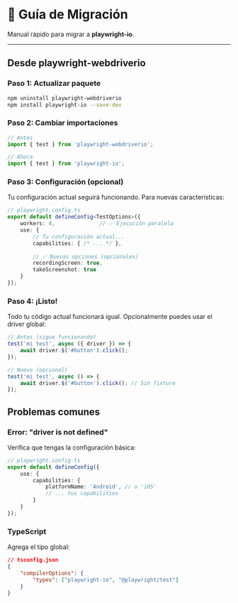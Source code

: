 # 🔄 Guía de Migración

Manual rápido para migrar a **playwright-io**.

---

## **Desde playwright-webdriverio**

### Paso 1: Actualizar paquete
```bash
npm uninstall playwright-webdriverio
npm install playwright-io --save-dev
```

### Paso 2: Cambiar importaciones
```typescript
// Antes
import { test } from 'playwright-webdriverio';

// Ahora
import { test } from 'playwright-io';
```

### Paso 3: Configuración (opcional)
Tu configuración actual seguirá funcionando. Para nuevas características:

```typescript
// playwright.config.ts
export default defineConfig<TestOptions>({
	workers: 4,              // ✅ Ejecución paralela
	use: {
		// Tu configuración actual...
		capabilities: { /* ... */ },
		
		// ✅ Nuevas opciones (opcionales)
		recordingScreen: true,
		takeScreenshot: true
	}
});
```

### Paso 4: ¡Listo!
Todo tu código actual funcionará igual. Opcionalmente puedes usar el driver global:

```typescript
// Antes (sigue funcionando)
test('mi test', async ({ driver }) => {
  	await driver.$('#button').click();
});

// Nuevo (opcional)
test('mi test', async () => {
  	await driver.$('#button').click(); // Sin fixture
});
```

## **Problemas comunes**

### Error: "driver is not defined"
Verifica que tengas la configuración básica:

```typescript
// playwright.config.ts
export default defineConfig({
	use: {
		capabilities: {
			platformName: 'Android', // o 'iOS'
			// ... tus capabilities
		}
	}
});
```

### TypeScript
Agrega el tipo global:

```json
// tsconfig.json
{
	"compilerOptions": {
		"types": ["playwright-io", "@playwright/test"]
	}
}
```
